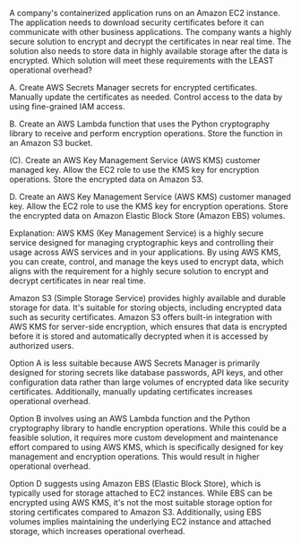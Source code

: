 A company's containerized application runs on an Amazon EC2 instance. The application needs to download security certificates before it can communicate with other business applications. The company wants a highly secure solution to encrypt and decrypt the certificates in near real time. The solution also needs to store data in highly available storage after the data is encrypted. Which solution will meet these requirements with the LEAST operational overhead? 

A. Create AWS Secrets Manager secrets for encrypted certificates. Manually update the certificates as needed. Control access to the data by using fine-grained IAM access. 

B. Create an AWS Lambda function that uses the Python cryptography library to receive and perform encryption operations. Store the function in an Amazon S3 bucket. 

(C). Create an AWS Key Management Service (AWS KMS) customer managed key. Allow the EC2 role to use the KMS key for encryption operations. Store the encrypted data on Amazon S3. 

D. Create an AWS Key Management Service (AWS KMS) customer managed key. Allow the EC2 role to use the KMS key for encryption operations. Store the encrypted data on Amazon Elastic Block Store (Amazon EBS) volumes.

Explanation:
AWS KMS (Key Management Service) is a highly secure service designed for managing cryptographic keys and controlling their usage across AWS services and in your applications. By using AWS KMS, you can create, control, and manage the keys used to encrypt data, which aligns with the requirement for a highly secure solution to encrypt and decrypt certificates in near real time.

Amazon S3 (Simple Storage Service) provides highly available and durable storage for data. It's suitable for storing objects, including encrypted data such as security certificates. Amazon S3 offers built-in integration with AWS KMS for server-side encryption, which ensures that data is encrypted before it is stored and automatically decrypted when it is accessed by authorized users.

Option A is less suitable because AWS Secrets Manager is primarily designed for storing secrets like database passwords, API keys, and other configuration data rather than large volumes of encrypted data like security certificates. Additionally, manually updating certificates increases operational overhead.

Option B involves using an AWS Lambda function and the Python cryptography library to handle encryption operations. While this could be a feasible solution, it requires more custom development and maintenance effort compared to using AWS KMS, which is specifically designed for key management and encryption operations. This would result in higher operational overhead.

Option D suggests using Amazon EBS (Elastic Block Store), which is typically used for storage attached to EC2 instances. While EBS can be encrypted using AWS KMS, it's not the most suitable storage option for storing certificates compared to Amazon S3. Additionally, using EBS volumes implies maintaining the underlying EC2 instance and attached storage, which increases operational overhead.